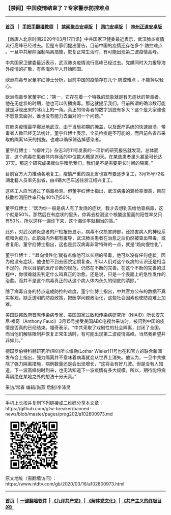 ### 【禁闻】中国疫情结束了？专家警示防控难点
------------------------

#### [首页](https://github.com/gfw-breaker/banned-news/blob/master/README.md) &nbsp;&nbsp;|&nbsp;&nbsp; [手把手翻墙教程](https://github.com/gfw-breaker/guides/wiki) &nbsp;&nbsp;|&nbsp;&nbsp; [禁闻聚合安卓版](https://github.com/gfw-breaker/bn-android) &nbsp;&nbsp;|&nbsp;&nbsp; [网门安卓版](https://github.com/oGate2/oGate) &nbsp;&nbsp;|&nbsp;&nbsp; [神州正道安卓版](https://github.com/SzzdOgate/update) 



<div><div class="post_content" itemprop="articleBody">
 <p>
  【新唐人北京时间2020年03月17日讯】中共国家卫健委最近表示，武汉肺炎疫情流行高峰已经过去。但是专家们提出警告，目前中国的疫情还存在多个
  <ok href="https://www.ntdtv.com/gb/防控难点.htm">
   防控难点
  </ok>
  。一旦中共解除强制隔离措施，恢复正常生活时，有可能出现第二波疫情高峰。
 </p>
 <p>
  中共国家卫健委最近表示，武汉肺炎疫情流行高峰已经过去。党媒同时大力报导海外疫情的扩散，有些海外华人开始回国。
 </p>
 <p>
  欧洲病毒专家董宇红博士分析，目前中国的疫情存在几个
  <ok href="https://www.ntdtv.com/gb/防控难点.htm">
   防控难点
  </ok>
  ，不能掉以轻心。
 </p>
 <p>
  欧洲病毒专家董宇红：“第一，它存在着一个特殊的现象就是有无症状的带毒者。他在无症状的时期，他也可以传播病毒。那这就提示我们，目前所谓的确诊数可能就是浮现出来的冰山上的一角。真正的带毒者的数字到底有多大？这个是大家谁也不愿意去面对，谁也没有能力去面对的一个问题。”
 </p>
 <p>
  在肺炎疫情最早爆发地武汉，由于当局初期的掩盖，以及医疗系统的快速崩溃，带毒者人数已经无法统计。董宇红博士表示，全员检疫是不可能的，而目前各省市采取的隔离14天的措施，也难以确保筛选掉感染者。
 </p>
 <p>
  董宇红博士：“《柳叶刀》杂志3月11号发表的一项新的研究报告就发现，总体而言，这个病毒在患者体内存活的中位数大概是20天。在某些患者里头甚至可长达37天。那这个研究成果就似乎暗示我们，我们是不是需要更长时间的隔离。”
 </p>
 <p>
  目前官方大力推动各地复工，疫情严重的湖北省也宣布要逐步复工，3月15号72名湖北籍人员率先出省，由4辆大巴车送往浙江绍兴复工。
 </p>
 <p>
  这些工人应当通过了病毒检测。但董宇红博士指出，武汉病毒的漏检率很高，目前核酸检测阳性率只有40%到50%。
 </p>
 <p>
  董宇红博士：“因为你一般是病人有了发烧的症状，我才去想到去给他查病毒，这个就是50%。那然后在有症状的里头，你再去检测这个核酸这里面的阳性率又只有50%。所以这样一漏诊下来，这个漏诊率就相当的高。”
 </p>
 <p>
  此外，对武汉肺炎患者的尸检报告显示，病毒不仅损害肺部，还损害病人的神经系统和免疫力。此前海内外都有报导，武汉肺炎患者在治愈之后仍然被查出带毒，或者复阳。董宇红博士指出，这也是武汉病毒非常特殊的一点，就是“趋向慢性化”。
 </p>
 <p>
  董宇红博士：“‘趋向慢性化’就有点像他可以长期的带毒，他可以没有任何症状。因为他没有症状，他也想不到去医院定期复查。所以人们对这个疾病的认识还是相当不足的。所以目前的医疗诊断的规范，仍然在不断的完善。在这个不断的完善的过程中，你很难就去判定什么叫真正的治愈。还是说，只是一个表面上的急性发作的治愈。而并不是这个病毒真正的从这个病人体内永久的彻底的清除。”
 </p>
 <p>
  除了病毒自身的特点造成防控的难度，董宇红博士指出，中共官方公布的数据不真实客观，缺乏透明的防疫政策，把医学问题政治化，这些社会因素也使防疫难上加难。
 </p>
 <p>
  美国联邦政府首席传染病专家、美国国家过敏和传染病研究所（NIAID）所长安东尼·福奇（Anthony Fauci）3月15号接受美国ABC电视台采访时，被问到中国的疫情是否真的已经结束。福奇表示，“中共采取了戏剧性的社会隔离，封闭了全国。而当他们解除限制并恢复正常生活时，有可能出现第二波疫情高峰。当然我希望并非如此。”
 </p>
 <p>
  德国罗伯特科赫研究所(RKI)所长维勒(Lothar Wieler)11号也在和官方的联合新闻发布会上指出，强力隔离并不意味着病毒就会从世界上消失。他认为，一旦中共撤除了强力隔离措施，病例数量还是会出现增长，“这将会有好几波。但是没有人知道，下一波高峰何时到来，也无法知道下一波疫情有多大规模。所以，期待能将病毒隔绝在某地之外的想法十分天真。”
 </p>
 <p>
  采访/常春 编辑/尚燕 后制/李沛灵
 </p>
 <div class="single_ad">
 </div>
</div>
</div>
<hr/>
手机上长按并复制下列链接或二维码分享本文章：<br/>
https://github.com/gfw-breaker/banned-news/blob/master/pages/prog202/a102800973.md <br/>
<a href='https://github.com/gfw-breaker/banned-news/blob/master/pages/prog202/a102800973.md'><img src='https://github.com/gfw-breaker/banned-news/blob/master/pages/prog202/a102800973.md.png'/></a> <br/>
原文地址（需翻墙访问）：https://www.ntdtv.com/gb/2020/03/16/a102800973.html


------------------------
#### [首页](https://github.com/gfw-breaker/banned-news/blob/master/README.md) &nbsp;|&nbsp; [一键翻墙软件](https://github.com/gfw-breaker/nogfw/blob/master/README.md) &nbsp;| [《九评共产党》](https://github.com/gfw-breaker/9ping.md/blob/master/README.md#九评之一评共产党是什么) | [《解体党文化》](https://github.com/gfw-breaker/jtdwh.md/blob/master/README.md) | [《共产主义的终极目的》](https://github.com/gfw-breaker/gczydzjmd.md/blob/master/README.md)


<img src='http://gfw-breaker.win/banned-news/pages/prog202/a102800973.md' width='0px' height='0px'/>